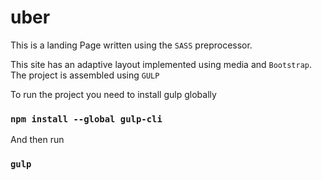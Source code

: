 # uber

This is a landing Page written using the `SASS` preprocessor.

This site has an adaptive layout implemented using media and `Bootstrap`.
The project is assembled using `GULP`

To run the project you need to install gulp globally
### `npm install --global gulp-cli`
 And then run 
### `gulp`
